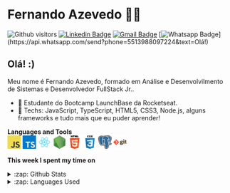 # Fernando Azevedo :man_technologist:

![Github visitors](https://komarev.com/ghpvc/?username=fernandoaz09&color=7159c0&style=flat-square)
[![Linkedin Badge](https://img.shields.io/badge/-LinkedIn-blue?style=flat-square&logo=Linkedin&logoColor=white&link=https://https://www.linkedin.com/in/azevedo-fernando/)](https://www.linkedin.com/in/azevedo-fernando/)
[![Gmail Badge](https://img.shields.io/badge/-Gmail-c14438?style=flat-square&logo=Gmail&logoColor=white&link=mailto:fsazevedo09@gmail.com)](mailto:fsazevedo09@gmail.com)
[![Whatsapp Badge](https://img.shields.io/badge/-Whatsapp-4CA143?style=flat-square&labelColor=4CA143&logo=whatsapp&logoColor=white&link=https://api.whatsapp.com/send?phone=5513988097224&text=Olá!)](https://api.whatsapp.com/send?phone=5513988097224&text=Olá!)

## Olá! :)

Meu nome é Fernando Azevedo, formado em Análise e Desenvolvilmento de Sistemas e Desenvolvedor FullStack Jr.. 

- 🚀 Estudante do Bootcamp  LaunchBase da Rocketseat.
- :purple_heart: Techs: JavaScript, TypeScript, HTML5, CSS3, Node.js, alguns frameworks e tudo mais que eu puder aprender!

**Languages and Tools**  
<code><img height="30" src="https://raw.githubusercontent.com/github/explore/80688e429a7d4ef2fca1e82350fe8e3517d3494d/topics/javascript/javascript.png"></code>
<code><img height="30" src="https://raw.githubusercontent.com/github/explore/80688e429a7d4ef2fca1e82350fe8e3517d3494d/topics/typescript/typescript.png"></code>
<code><img height="30" src="https://raw.githubusercontent.com/github/explore/80688e429a7d4ef2fca1e82350fe8e3517d3494d/topics/react/react.png"></code>
<code><img height="30" src="https://raw.githubusercontent.com/github/explore/80688e429a7d4ef2fca1e82350fe8e3517d3494d/topics/nodejs/nodejs.png"></code>
<code><img height="30" src="https://raw.githubusercontent.com/github/explore/80688e429a7d4ef2fca1e82350fe8e3517d3494d/topics/html/html.png"></code>
<code><img height="30" src="https://raw.githubusercontent.com/github/explore/80688e429a7d4ef2fca1e82350fe8e3517d3494d/topics/css/css.png"></code>
<code><img height="30" src="https://raw.githubusercontent.com/github/explore/80688e429a7d4ef2fca1e82350fe8e3517d3494d/topics/postgresql/postgresql.png"></code>
<code><img height="30" src="https://raw.githubusercontent.com/github/explore/80688e429a7d4ef2fca1e82350fe8e3517d3494d/topics/git/git.png"></code>


**This week I spent my time on**
<details>
  <summary>:zap: Github Stats</summary>
  <img src="https://github-readme-stats.vercel.app/api?username=fernandoaz09&&show_icons=true&title_color=03A87C&icon_color=03A87C&text_color=7159c0&bg_color=ffffff">
</details>

<details>
  <summary>:zap: Languages Used</summary>
  <img src="https://github-readme-stats.vercel.app/api/top-langs/?username=fernandoaz09&layout=compact&bg_color=ffffff&text_color=333333">
</details>

